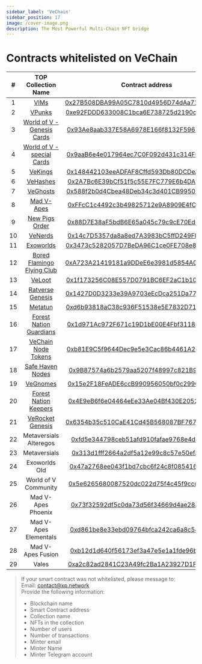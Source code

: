 ```yaml
---
sidebar_label: 'VeChain'
sidebar_position: 17
image: /cover-image.png
description: The Most Powerful Multi-Chain NFT bridge
---
```


# Contracts whitelisted on VeChain

|#|TOP Collection Name|Contract address|
|:-:|:-:|:-:|
|1|[VIMs](https://vechainstats.com/nft/vims/)|[0x27B508DBA99A05C7810d4956D74dAa71Bac0d969](https://vechainstats.com/account/0x27b508dba99a05c7810d4956d74daa71bac0d969/)|
|2|[VPunks](https://vechainstats.com/nft/vpunks/)|[0xe92FDDD633008C1bca6E738725d2190cD46DF4a1](https://vechainstats.com/account/0xe92fddd633008c1bca6e738725d2190cd46df4a1/)|
|3|[World of V - Genesis Cards](https://vechainstats.com/nft/worldofv-genesis/)|[0x93Ae8aab337E58A6978E166f8132F59652cA6C56](https://vechainstats.com/account/0x93ae8aab337e58a6978e166f8132f59652ca6c56/)|
|4|[World of V - special Cards](https://vechainstats.com/nft/worldofv-special/)|[0x9aaB6e4e017964ec7C0F092d431c314F0CAF6B4B](https://vechainstats.com/account/0x9aab6e4e017964ec7c0f092d431c314f0caf6b4b/)|
|5|[VeKings](https://vechainstats.com/nft/vekings/)|[0x148442103eeADFAF8Cffd593Db80DCDeAddA71C9](https://vechainstats.com/account/0x148442103eeadfaf8cffd593db80dcdeadda71c9/)|
|6|[VeHashes](https://vechainstats.com/nft/vehashes/)|[0x2A7Bc6E39bCf51f5c55E7FC779E6b4DA30be30c3](https://vechainstats.com/account/0x2a7bc6e39bcf51f5c55e7fc779e6b4da30be30c3/)|
|7|[VeGhosts](https://vechainstats.com/nft/veghosts/)|[0x588f2b0d4Cbea48Deb34c3d401CB995046EDdA81](https://vechainstats.com/account/0x588f2b0d4cbea48deb34c3d401cb995046edda81/)|
|8|[Mad V-Apes](https://vechainstats.com/nft/madvapes/)|[0xFFcC1c4492c3b49825712e9A8909E4fCEBfE6C02](https://vechainstats.com/account/0xffcc1c4492c3b49825712e9a8909e4fcebfe6c02/)|
|9|[New Pigs Order](https://vechainstats.com/nft/newpigsorder/)|[0x88D7E38aF5bdB6E65a045c79c9cE70Ed06e6569B](https://vechainstats.com/account/0x88d7e38af5bdb6e65a045c79c9ce70ed06e6569b/)|
|10|[VeNerds](https://vechainstats.com/nft/venerds/)|[0x14c7D5357da8a8ed7A3983bC5ffD249FEE63192D](https://vechainstats.com/account/0x14c7d5357da8a8ed7a3983bc5ffd249fee63192d/)|
|11|[Exoworlds](https://vechainstats.com/nft/exoworlds/)|[0x3473c5282057D7BeDA96C1ce0FE708e890764009](https://vechainstats.com/account/0x3473c5282057d7beda96c1ce0fe708e890764009/)|
|12|[Bored Flamingo Flying Club](https://vechainstats.com/nft/bored-flamingo-club/)|[0xA723A21419181a9DDeE6e3981d5854A05C9e90E1](https://vechainstats.com/account/0xa723a21419181a9ddee6e3981d5854a05c9e90e1/)|
|13|[VeLoot](https://vechainstats.com/nft/veloot/)|[0x1f173256C08E557D0791BC6EF2aC1b1099F57Ed5](https://vechainstats.com/account/0x1f173256c08e557d0791bc6ef2ac1b1099f57ed5/)|
|14|[Ratverse Genesis](https://vechainstats.com/nft/ratverse-genesis/)|[0x1427D0D3233e39A9703eEcDca251Da771E9971A7](https://vechainstats.com/account/0x1427d0d3233e39a9703eecdca251da771e9971a7/)|
|15|[Metatun](https://vechainstats.com/nft/metatun/)|[0xd6b93818aC38c936F51538e5E7832D7127b79622](https://vechainstats.com/account/0xd6b93818ac38c936f51538e5e7832d7127b79622/)|
|16|[Forest Nation Guardians](https://vechainstats.com/nft/forest-guardians/)|[0x1d971Ac972F671c19D1bE00E4Fbf3118d3861851](https://vechainstats.com/account/0x1d971ac972f671c19d1be00e4fbf3118d3861851/)|
|17|[VeChain Node Tokens](https://vechainstats.com/nft/vechain-nodes/)|[0xb81E9C5f9644Dec9e5e3Cac86b4461A222072302](https://vechainstats.com/account/0xb81e9c5f9644dec9e5e3cac86b4461a222072302/)|
|18|[Safe Haven Nodes](https://vechainstats.com/nft/safe-haven-nodes/)|[0x9B87574a6b2579aa5207f48997c821B9c1fD3b5f](https://vechainstats.com/account/0x9b87574a6b2579aa5207f48997c821b9c1fd3b5f/)|
|19|[VeGnomes](https://vechainstats.com/nft/vegnomes/)|[0x15e2F18FeADE6ccB990956050bf0c2990445cACe](https://vechainstats.com/account/0x15e2f18feade6ccb990956050bf0c2990445cace/)|
|20|[Forest Nation Keepers](https://vechainstats.com/nft/forest-nation/#nft-items)|[0x4E9eB6f6e04464eEe33Ae04Bf430E20529482e60](https://vechainstats.com/account/0x4e9eb6f6e04464eee33ae04bf430e20529482e60/)|
|21|[VeRocket Genesis](https://vechainstats.com/nft/verocket-genesis/#nft-info)|[0x6354b35c510CaE41Cd45B568087BF767756B3589](https://vechainstats.com/account/0x6354b35c510cae41cd45b568087bf767756b3589/)|
|22|Metaversials Alteregos|[0xfd5e344798ceb51afd910fafae9768e4d093a725](https://vechainstats.com/account/0xfd5e344798ceb51afd910fafae9768e4d093a725/)|
|23|Metaversials|[0x313d1fff2664a2df5a12e99c8c57e50efa715d73](https://vechainstats.com/account/0x313d1fff2664a2df5a12e99c8c57e50efa715d73/)|
|24|Exoworlds Old|[0x47a2768ee043f1bd7cbc6f24c8f0854167d300e8](https://vechainstats.com/account/0x47a2768ee043f1bd7cbc6f24c8f0854167d300e8/)|
|25|World of V Community|[0x5e6265680087520dc022d75f4c45f9ccd712ba97](https://vechainstats.com/account/0x5e6265680087520dc022d75f4c45f9ccd712ba97/)|
|26|Mad V-Apes Phoenix|[0x73f32592df5c0da73d56f34669d4ae28ae1afd9e](https://vechainstats.com/account/0x73f32592df5c0da73d56f34669d4ae28ae1afd9e/)|
|27|Mad V-Apes Elementals|[0xd861be8e33ebd09764bfca242ca6a8c54dcf844a](https://vechainstats.com/account/0xd861be8e33ebd09764bfca242ca6a8c54dcf844a/)|
|28|Mad V-Apes Fusion|[0xb12d1d640f56173ef3a47e5e1a1fde96ba96ce14](https://vechainstats.com/account/0xb12d1d640f56173ef3a47e5e1a1fde96ba96ce14/)|
|29|Vales|[0xa2c82ad2841C23A49fc2Ba1A23927D1FE835c7f9](https://vechainstats.com/account/0xa2c82ad2841c23a49fc2ba1a23927d1fe835c7f9/)|

> If your smart contract was not whitelisted, please message to:<br/>
> Email: contact@xp.network<br/>
> Provide the following information:<br/>
> + Blockchain name
> + Smart Contract address
> + Collection name
> + NFTs in the collection
> + Number of users
> + Number of transactions
> + Minter email
> + Minter Name
> + Minter Telegram account